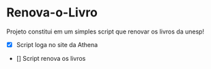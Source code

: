# Renova-o-Livro

Projeto constitui em um simples script que renovar os livros da unesp!

- [x] Script loga no site da Athena
- [] Script renova os livros
